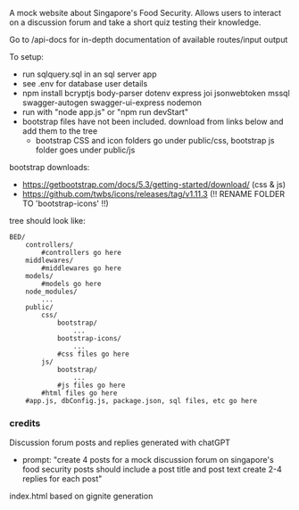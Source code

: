 A mock website about Singapore's Food Security. Allows users to interact on a discussion forum and take a short quiz testing their knowledge. 

Go to /api-docs for in-depth documentation of available routes/input output

To setup:
- run sqlquery.sql in an sql server app
- see .env for database user details
- npm install bcryptjs body-parser dotenv express joi jsonwebtoken mssql swagger-autogen swagger-ui-express nodemon
- run with "node app.js" or "npm run devStart"
- bootstrap files have not been included. download from links below and add them to the tree
    - bootstrap CSS and icon folders go under public/css, bootstrap js folder goes under public/js

bootstrap downloads:
- https://getbootstrap.com/docs/5.3/getting-started/download/ (css & js)
- https://github.com/twbs/icons/releases/tag/v1.11.3 (!! RENAME FOLDER TO 'bootstrap-icons' !!)

tree should look like:
```
BED/
    controllers/
        #controllers go here     
    middlewares/
        #middlewares go here
    models/
        #models go here   
    node_modules/
        ...
    public/
        css/
            bootstrap/
                ...
            bootstrap-icons/
                ...
            #css files go here
        js/
            bootstrap/
                ...
            #js files go here
        #html files go here
    #app.js, dbConfig.js, package.json, sql files, etc go here
```

### credits
Discussion forum posts and replies generated with chatGPT
- prompt: "create 4 posts for a mock discussion forum on singapore's food security
posts should include a post title and post text
create 2-4 replies for each post"

index.html based on gignite generation